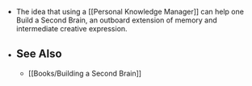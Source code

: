 - The idea that using a [[Personal Knowledge Manager]] can help one Build a Second Brain, an outboard extension of memory and intermediate creative expression.
- ## See Also
	- [[Books/Building a Second Brain]]